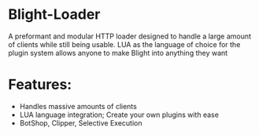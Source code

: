 # Blight-Loader

A preformant and modular HTTP loader designed to handle a large amount of clients
while still being usable. LUA as the language of choice for the plugin system
allows anyone to make Blight into anything they want

# Features:
- Handles massive amounts of clients
- LUA language integration; Create your own plugins with ease
- BotShop, Clipper, Selective Execution

